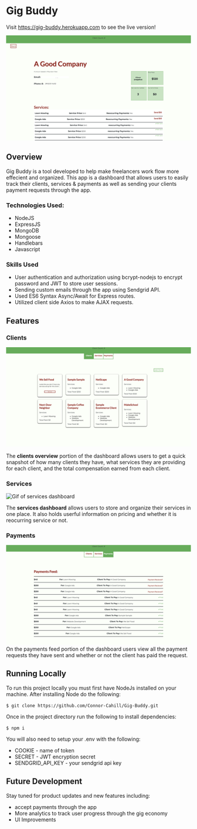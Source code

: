 # Gig Buddy 
Visit https://gig-buddy.herokuapp.com to see the live version!

![Image Of App](public/assets/Screen&#32;Shot&#32;2019-01-16&#32;at&#32;8.47.04&#32;PM.png)

## Overview
Gig Buddy is a tool developed to help make freelancers work flow more effecient and organized. This app is a dashboard that allows users to easily track their clients, services & payments as well as sending your clients payment requests through the app.
### Technologies Used:
- NodeJS
- ExpressJS
- MongoDB 
- Mongoose
- Handlebars 
- Javascript
  
### Skills Used
- User authentication and authorization using bcrypt-nodejs to encrypt password and JWT to store user sessions.
- Sending custom emails through the app using Sendgrid API.
- Used ES6 Syntax Async/Await for Express routes.
- Utilized client side Axios to make AJAX requests.

## Features
### Clients
![Image of client dashboard](public/assets/Screen&#32;Shot&#32;2019-01-17&#32;at&#32;9.10.05&#32;PM.png)

The **clients overview** portion of the dashboard allows users to get a quick snapshot of how many clients they have, what services they are providing for each client, and the total compensation earned from each client.

### Services
![Gif of services dashboard](https://media.giphy.com/media/cJzi4ZUxuhQq0sThkm/giphy.gif)

The **services dashboard** allows users to store and organize their services in one place. It also holds userful information on pricing and whether it is reocurring service or not.

### Payments
![payments feed dashboard](public/assets/Screen&#32;Shot&#32;2019-01-17&#32;at&#32;9.59.53&#32;PM.png)
On the payments feed portion of the dashboard users view all the payment requests they have sent and whether or not the client has paid the request.

## Running Locally
To run this project locally you must first have NodeJs installed on your machine. After installing Node do the following:

    $ git clone https://github.com/Connor-Cahill/Gig-Buddy.git

  Once in the project directory run the following to install dependencies:

    $ npm i

You will also need to setup your .env with the following:
  - COOKIE - name of token
  - SECRET - JWT encryption secret
  - SENDGRID_API_KEY - your sendgrid api key
  
## Future Development
Stay tuned for product updates and new features including:
- accept payments through the app 
- More analytics to track user progress through the gig economy
- UI Improvements 
  

  